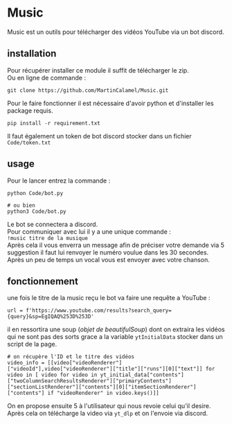 # Music
Music est un outils pour télécharger des vidéos YouTube via un bot discord.

## installation
Pour récupérer installer ce module il suffit de télécharger le zip.  
Ou en ligne de commande :  
```
git clone https://github.com/MartinCalamel/Music.git
```

Pour le faire fonctionner il est nécessaire d'avoir python et d'installer les package requis.
```
pip install -r requirement.txt
``` 

Il faut également un token de bot discord stocker dans un fichier `Code/token.txt`

## usage
Pour le lancer entrez la commande :
```
python Code/bot.py

# ou bien 
python3 Code/bot.py
```
Le bot se connectera a discord.  
Pour communiquer avec lui il y a une unique commande :  
`!music titre de la musique`  
Après cela il vous enverra un message afin de préciser votre demande via 5 suggestion il faut lui renvoyer le numéro voulue dans les 30 secondes.  
Après un peu de temps un vocal vous est envoyer avec votre chanson.

## fonctionnement 
une fois le titre de la music reçu le bot va faire une requête a YouTube :  
```
url = f'https://www.youtube.com/results?search_query={query}&sp=EgIQAQ%253D%253D'
```
il en ressortira une soup (*objet de beautifulSoup*) dont on extraira les vidéos qui ne sont pas des sorts grace a la variable `ytInitialData` stocker dans un script de la page.
```
# on récupère l'ID et le titre des vidéos
video_info = [[video["videoRenderer"]["videoId"],video["videoRenderer"]["title"]["runs"][0]["text"]] for video in [ video for video in yt_initial_data["contents"]["twoColumnSearchResultsRenderer"]["primaryContents"]["sectionListRenderer"]["contents"][0]["itemSectionRenderer"]["contents"] if "videoRenderer" in video.keys()]]
```
On en propose ensuite 5 à l'utilisateur qui nous revoie celui qu'il desire.  
Après cela on télécharge la video via `yt_dlp` et on l'envoie via discord.